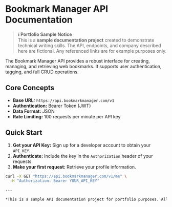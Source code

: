 # Bookmark Manager API Documentation

> **ℹ️ Portfolio Sample Notice**  
> This is a **sample documentation project** created to demonstrate technical writing skills. The API, endpoints, and company described here are fictional. Any referenced links are for example purposes only.

The Bookmark Manager API provides a robust interface for creating, managing, and retrieving web bookmarks. It supports user authentication, tagging, and full CRUD operations.

## Core Concepts

*   **Base URL:** `https://api.bookmarkmanager.com/v1`
*   **Authentication:** Bearer Token (JWT)
*   **Data Format:** JSON
*   **Rate Limiting:** 100 requests per minute per API key

## Quick Start

1.  **Get your API Key:** Sign up for a developer account to obtain your `API_KEY`.
2.  **Authenticate:** Include the key in the `Authorization` header of your requests.
3.  **Make your first request:** Retrieve your profile information.

```bash
curl -X GET "https://api.bookmarkmanager.com/v1/me" \
  -H "Authorization: Bearer YOUR_API_KEY"

---

*This is a sample API documentation project for portfolio purposes. All company names, endpoints, and data are fictional.*